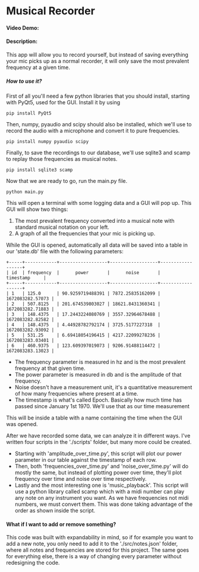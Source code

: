 # Musical Recorder
#### Video Demo:  [<URL HERE>](https://www.youtube.com/watch?v=q1w0orRkyzM)
#### Description: 
This app will allow you to record yourself, but instead of saving everything your mic picks up as a normal recorder, it will only save the most prevalent frequency at a given time.

##### How to use it?
First of all you'll need a few python libraries that you should install, starting with PyQt5, used for the GUI. Install it by using
```
pip install PyQt5
```
Then, numpy, pyaudio and scipy should also be installed, which we'll use to record the audio with a microphone and convert it to pure frequencies.
```
pip install numpy pyaudio scipy
```
Finally, to save the recordings to our database, we'll use sqlite3 and scamp to replay those frequencies as musical notes.
```
pip install sqlite3 scamp
```

Now that we are ready to go, run the main.py file.
```
python main.py
```
This will open a terminal with some logging data and a GUI will pop up. This GUI will show two things:
1. The most prevalent frequency converted into a musical note with standard musical notation on your left.
2. A graph of all the frequencies that your mic is picking up.

While the GUI is opened, automatically all data will be saved into a table in our 'state.db' file with the following parameters:
```
+-----+------------+------------------+------------------+------------------+
| id  | frequency  |      power       |      noise       |    timestamp     |
+-----+------------+------------------+------------------+------------------+
| 1   | 125.0      | 90.9259719488391 | 7872.25835162099 | 1672083282.57073 |
| 2   | 507.8125   | 201.674539803027 | 18621.8431360341 | 1672083282.71883 |
| 3   | 148.4375   | 17.2443224080769 | 3557.32964678488 | 1672083282.82582 |
| 4   | 148.4375   | 4.44928782792174 | 3725.5177227318  | 1672083282.93092 |
| 5   | 531.25     | 6.69418054196415 | 4217.22099278236 | 1672083283.03401 |
| 6   | 460.9375   | 123.609397019073 | 9206.91488114472 | 1672083283.13023 |
```
- The frequency parameter is measured in hz and is the most prevalent frequency at that given time.
- The power parameter is measured in db and is the amplitude of that frequency.
- Noise doesn't have a measurement unit, it's a quantitative measurement of how many frequencies where present at a time. 
- The timestamp is what's called Epoch. Basically how much time has passed since January 1st 1970. We'll use that as our time measurement

This will be inside a table with a name containing the time when the GUI was opened.

After we have recorded some data, we can analyze it in different ways. I've written four scripts in the './scripts' folder, but many more could be created.

- Starting with 'amplitude_over_time.py', this script will plot our power parameter in our table against the timestamp of each row.
- Then, both 'frequencies_over_time.py' and 'noise_over_time.py' will do mostly the same, but instead of plotting power over time, they'll plot frequency over time and noise over time respectively.
- Lastly and the most interesting one is 'music_playback'. This script will use a python library called scamp which with a midi number can play any note on any instrument you want. As we have frequencies not midi numbers, we must convert them. This was done taking advantage of the order as shown inside the script.


#### What if I want to add or remove something?
This code was built with expandability in mind, so if for example you want to add a new note, you only need to add it to the './src/notes.json' folder, where all notes and frequencies are stored for this project.
The same goes for everything else, there is a way of changing every parameter without redesigning the code.

